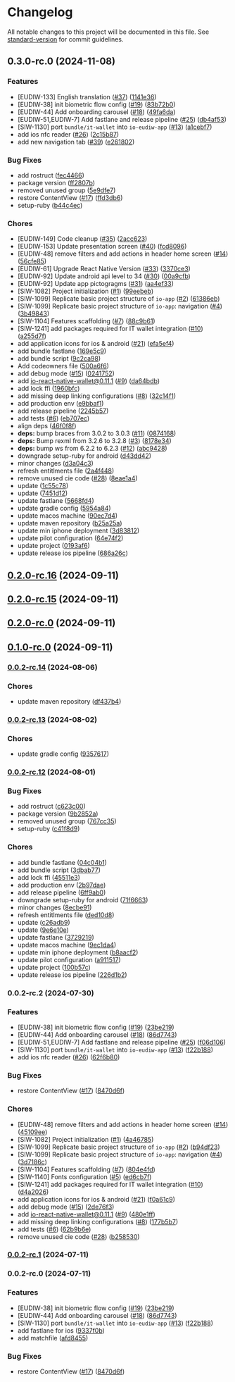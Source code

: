 # Changelog

All notable changes to this project will be documented in this file. See [standard-version](https://github.com/conventional-changelog/standard-version) for commit guidelines.

## 0.3.0-rc.0 (2024-11-08)


### Features

* [EUDIW-133] English translation ([#37](https://github.com/pagopa/io-eudiw-app/issues/37)) ([1141e36](https://github.com/pagopa/io-eudiw-app/commit/1141e36cfa68adad799061766b48cac523ac1bc0))
* [EUDIW-38] init biometric flow config ([#19](https://github.com/pagopa/io-eudiw-app/issues/19)) ([83b72b0](https://github.com/pagopa/io-eudiw-app/commit/83b72b011fc44da53aac522ee49c05e2dc4bc9da))
* [EUDIW-44]  Add onboarding carousel ([#18](https://github.com/pagopa/io-eudiw-app/issues/18)) ([49fa6da](https://github.com/pagopa/io-eudiw-app/commit/49fa6da0dbe7f4fcf0f79ab0be5af6fefa8958c6))
* [EUDIW-51,EUDIW-7] Add fastlane and release pipeline ([#25](https://github.com/pagopa/io-eudiw-app/issues/25)) ([db4af53](https://github.com/pagopa/io-eudiw-app/commit/db4af5396b5b9a4ddd8c150626df16a5df7b317f))
* [SIW-1130] port `bundle/it-wallet` into `io-eudiw-app` ([#13](https://github.com/pagopa/io-eudiw-app/issues/13)) ([a1cebf7](https://github.com/pagopa/io-eudiw-app/commit/a1cebf7b83c8917599e3aa53feb9838eae7073b9))
* add ios nfc reader ([#26](https://github.com/pagopa/io-eudiw-app/issues/26)) ([2c15b87](https://github.com/pagopa/io-eudiw-app/commit/2c15b8791b2af3865f05764420453b04bd543e1f))
* add new navigation tab ([#39](https://github.com/pagopa/io-eudiw-app/issues/39)) ([e261802](https://github.com/pagopa/io-eudiw-app/commit/e261802e662d6e334fee756d4d441d38bc2089a2))


### Bug Fixes

* add rostruct ([fec4466](https://github.com/pagopa/io-eudiw-app/commit/fec4466852697957e84c77fff619fe27b336c739))
* package version ([ff2807b](https://github.com/pagopa/io-eudiw-app/commit/ff2807bb548f1601eed8068afea4ea3a6d8c0cd3))
* removed unused group ([5e9dfe7](https://github.com/pagopa/io-eudiw-app/commit/5e9dfe74a3c201a218809a1b78e64591ec3271e6))
* restore ContentView ([#17](https://github.com/pagopa/io-eudiw-app/issues/17)) ([ffd3db6](https://github.com/pagopa/io-eudiw-app/commit/ffd3db6fa8502273a547144c9bdf9fd9dbf85052))
* setup-ruby ([b44c4ec](https://github.com/pagopa/io-eudiw-app/commit/b44c4ec149933eeab23550b36a68315b5cc87b39))


### Chores

* [EUDIW-149] Code cleanup ([#35](https://github.com/pagopa/io-eudiw-app/issues/35)) ([2acc623](https://github.com/pagopa/io-eudiw-app/commit/2acc623b5d84f2dc52d8fa9c9053ea8141b8b31e))
* [EUDIW-153] Update presentation screen ([#40](https://github.com/pagopa/io-eudiw-app/issues/40)) ([fcd8096](https://github.com/pagopa/io-eudiw-app/commit/fcd80963f658fb5c277c8c2eafabd2fc05172c9d))
* [EUDIW-48] remove filters and add actions in header home screen ([#14](https://github.com/pagopa/io-eudiw-app/issues/14)) ([56cfe85](https://github.com/pagopa/io-eudiw-app/commit/56cfe855c3a74eb1d073695ab64c87c55729be79))
* [EUDIW-61] Upgrade React Native Version ([#33](https://github.com/pagopa/io-eudiw-app/issues/33)) ([3370ce3](https://github.com/pagopa/io-eudiw-app/commit/3370ce36da1d7f99e71d059ba4c9daa3d89566fc))
* [EUDIW-92] Update android api level to 34 ([#30](https://github.com/pagopa/io-eudiw-app/issues/30)) ([00a9cfb](https://github.com/pagopa/io-eudiw-app/commit/00a9cfba3f14ab7ffe6d79992fdba6827c7419c1))
* [EUDIW-92] Update app pictogragms ([#31](https://github.com/pagopa/io-eudiw-app/issues/31)) ([aa4ef33](https://github.com/pagopa/io-eudiw-app/commit/aa4ef332b87de4975380d0a1f16b9b8dc3328fd4))
* [SIW-1082] Project initialization ([#1](https://github.com/pagopa/io-eudiw-app/issues/1)) ([99eebeb](https://github.com/pagopa/io-eudiw-app/commit/99eebeb3a25361c4bfb765bec16ff2f282220986))
* [SIW-1099] Replicate basic project structure of `io-app` ([#2](https://github.com/pagopa/io-eudiw-app/issues/2)) ([61386eb](https://github.com/pagopa/io-eudiw-app/commit/61386eb1445dcb37f950b48b8c6b3b87f829c395))
* [SIW-1099] Replicate basic project structure of `io-app`: navigation ([#4](https://github.com/pagopa/io-eudiw-app/issues/4)) ([3b49843](https://github.com/pagopa/io-eudiw-app/commit/3b49843ea6023927c1c0b609ebc918dc58969007))
* [SIW-1104] Features scaffolding ([#7](https://github.com/pagopa/io-eudiw-app/issues/7)) ([88c9b61](https://github.com/pagopa/io-eudiw-app/commit/88c9b616c6b5ff3c086fed7bf339548e670c9f20))
* [SIW-1241] add packages required for IT wallet integration ([#10](https://github.com/pagopa/io-eudiw-app/issues/10)) ([a255d7f](https://github.com/pagopa/io-eudiw-app/commit/a255d7f801441f83dc645bad188f3ea3b39de99f))
* add application icons for ios & android ([#21](https://github.com/pagopa/io-eudiw-app/issues/21)) ([efa5ef4](https://github.com/pagopa/io-eudiw-app/commit/efa5ef4b135203c3a411ae242a5099ce7b0dadb6))
* add bundle fastlane ([169e5c9](https://github.com/pagopa/io-eudiw-app/commit/169e5c926d61fbe663eb013e47d9f7c124e55c42))
* add bundle script ([9c2ca98](https://github.com/pagopa/io-eudiw-app/commit/9c2ca98af0ef5bbbb6e3754b4dcb22769150cc2f))
* Add codeowners file ([500a6f6](https://github.com/pagopa/io-eudiw-app/commit/500a6f6febe6185cdca278c4145474567778f663))
* add debug mode ([#15](https://github.com/pagopa/io-eudiw-app/issues/15)) ([0241752](https://github.com/pagopa/io-eudiw-app/commit/02417525ad76805191e9c741e5a837cd19fb7be2))
* add io-react-native-wallet@0.11.1 ([#9](https://github.com/pagopa/io-eudiw-app/issues/9)) ([da64bdb](https://github.com/pagopa/io-eudiw-app/commit/da64bdb760e4cd3c1217f4a72ff7e6ef0382a790))
* add lock ffi ([1960bfc](https://github.com/pagopa/io-eudiw-app/commit/1960bfcba608c4393b7bc155c92d7e46fb7505dd))
* add missing deep linking configurations ([#8](https://github.com/pagopa/io-eudiw-app/issues/8)) ([32c14f1](https://github.com/pagopa/io-eudiw-app/commit/32c14f1460603f2cac7ccc686dfcde449f1d1b08))
* add production env ([e9bbaf1](https://github.com/pagopa/io-eudiw-app/commit/e9bbaf1530d002a826d9f64d220124e9105705fa))
* add release pipeline ([2245b57](https://github.com/pagopa/io-eudiw-app/commit/2245b5704b3bf475d36e2af81706ad2e40588cdb))
* add tests ([#6](https://github.com/pagopa/io-eudiw-app/issues/6)) ([eb707ec](https://github.com/pagopa/io-eudiw-app/commit/eb707ec441ae8074647673f0d9db657d0dc39c3c))
* align deps ([46f0f8f](https://github.com/pagopa/io-eudiw-app/commit/46f0f8fd321d9ef088e272feda4ae33bf9b8cadd))
* **deps:** bump braces from 3.0.2 to 3.0.3 ([#11](https://github.com/pagopa/io-eudiw-app/issues/11)) ([0874168](https://github.com/pagopa/io-eudiw-app/commit/087416875f005bf521a133934de1708ff53e08b2))
* **deps:** Bump rexml from 3.2.6 to 3.2.8 ([#3](https://github.com/pagopa/io-eudiw-app/issues/3)) ([8178e34](https://github.com/pagopa/io-eudiw-app/commit/8178e34726ef54c226d40f3a6b13f779a6f3bf0c))
* **deps:** bump ws from 6.2.2 to 6.2.3 ([#12](https://github.com/pagopa/io-eudiw-app/issues/12)) ([abc9428](https://github.com/pagopa/io-eudiw-app/commit/abc9428f7fa059cc46209edad626a09128f79645))
* downgrade setup-ruby for android ([d43dd42](https://github.com/pagopa/io-eudiw-app/commit/d43dd426f136770eb867dfcc89ff0a62fb75c582))
* minor changes ([d3a04c3](https://github.com/pagopa/io-eudiw-app/commit/d3a04c3e9826a540cd486335a4d50f764c4d05c6))
* refresh entitlments file ([2a4f448](https://github.com/pagopa/io-eudiw-app/commit/2a4f448dc4bfb2aec83495820b713c68773a7663))
* remove unused cie code ([#28](https://github.com/pagopa/io-eudiw-app/issues/28)) ([8eae1a4](https://github.com/pagopa/io-eudiw-app/commit/8eae1a4f84c5f288084b8e488b95e2b000a75ff9))
* update ([1c55c78](https://github.com/pagopa/io-eudiw-app/commit/1c55c78fdcb8441fdcb97dfd6f54f28f19962e53))
* update ([7451d12](https://github.com/pagopa/io-eudiw-app/commit/7451d1299464845cf1fbdf33ea863e235fb0cd16))
* update fastlane ([5668fd4](https://github.com/pagopa/io-eudiw-app/commit/5668fd4d593b08136950ee30c5f24f389333ba3f))
* update gradle config ([5954a84](https://github.com/pagopa/io-eudiw-app/commit/5954a844c7a3ec6f2df802c83aefddf424123cb4))
* update macos machine ([90ec7d4](https://github.com/pagopa/io-eudiw-app/commit/90ec7d47293995a7b258520c7a05d3ef2079c1cd))
* update maven repository ([b25a25a](https://github.com/pagopa/io-eudiw-app/commit/b25a25a841da512ad94da141ba9c5edfb1537370))
* update min iphone deployment ([3d83812](https://github.com/pagopa/io-eudiw-app/commit/3d8381215c5a13805e1c9a995bdbcda16be9e46e))
* update pilot configuration ([64e74f2](https://github.com/pagopa/io-eudiw-app/commit/64e74f28292a15c6c3d01aad033aaebac44d5869))
* update project ([0193af6](https://github.com/pagopa/io-eudiw-app/commit/0193af6da011a74f66d53e7443f6c9550a293aee))
* update release ios pipeline ([686a26c](https://github.com/pagopa/io-eudiw-app/commit/686a26c16c6a7f6dcb2697a926bb225aa148b2c4))

## [0.2.0-rc.16](https://github.com/pagopa/io-eudiw-app/compare/0.2.0-rc.15...0.2.0-rc.16) (2024-09-11)

## [0.2.0-rc.15](https://github.com/pagopa/io-eudiw-app/compare/0.2.0-rc.0...0.2.0-rc.1) (2024-09-11)

## [0.2.0-rc.0](https://github.com/pagopa/io-eudiw-app/compare/0.1.0-rc.0...0.2.0-rc.0) (2024-09-11)

## [0.1.0-rc.0](https://github.com/pagopa/io-eudiw-app/compare/0.0.2-rc.14...0.1.0-rc.0) (2024-09-11)

### [0.0.2-rc.14](https://github.com/pagopa/io-eudiw-app/compare/0.0.2-rc.13...0.0.2-rc.14) (2024-08-06)

### Chores

- update maven repository ([df437b4](https://github.com/pagopa/io-eudiw-app/commit/df437b4825e1675a294bed0bbf1dff202e34145e))

### [0.0.2-rc.13](https://github.com/pagopa/io-eudiw-app/compare/0.0.2-rc.12...0.0.2-rc.13) (2024-08-02)

### Chores

- update gradle config ([9357617](https://github.com/pagopa/io-eudiw-app/commit/935761754ebaeac725a79f09e0adaae266761019))

### [0.0.2-rc.12](https://github.com/pagopa/io-eudiw-app/compare/0.0.2-rc.2...0.0.2-rc.12) (2024-08-01)

### Bug Fixes

- add rostruct ([c623c00](https://github.com/pagopa/io-eudiw-app/commit/c623c00ccf73c8ce405c4120b08a91244d03dfa7))
- package version ([9b2852a](https://github.com/pagopa/io-eudiw-app/commit/9b2852a848f7f4c1bf536e7b8656cfdb8c9e6999))
- removed unused group ([767cc35](https://github.com/pagopa/io-eudiw-app/commit/767cc35175d7224c8a4d387d938eafefb12d765c))
- setup-ruby ([c41f8d9](https://github.com/pagopa/io-eudiw-app/commit/c41f8d98dd783a775b747a3310c9669656bf2147))

### Chores

- add bundle fastlane ([04c04b1](https://github.com/pagopa/io-eudiw-app/commit/04c04b1d4da0259728608e45a33f30f48dfa4313))
- add bundle script ([3dbab77](https://github.com/pagopa/io-eudiw-app/commit/3dbab7716d31f726b5b2b7150bc79b8b7a732846))
- add lock ffi ([45511e3](https://github.com/pagopa/io-eudiw-app/commit/45511e3563021b424be7294fc21a7813fb36e697))
- add production env ([2b97dae](https://github.com/pagopa/io-eudiw-app/commit/2b97dae0809f3e02f32ce4124a668e428c9f5362))
- add release pipeline ([6ff9ab0](https://github.com/pagopa/io-eudiw-app/commit/6ff9ab0e785d0b6da82f8e8d258e847dd2063ed0))
- downgrade setup-ruby for android ([71f6663](https://github.com/pagopa/io-eudiw-app/commit/71f66639a09d427ac4e41e58ea510c4afc0bd994))
- minor changes ([8ecbe91](https://github.com/pagopa/io-eudiw-app/commit/8ecbe91b35ec3ec2338e340002965e5d5d23351f))
- refresh entitlments file ([ded10d8](https://github.com/pagopa/io-eudiw-app/commit/ded10d875b72774be44a4d24e02661b17c1c369c))
- update ([c26adb9](https://github.com/pagopa/io-eudiw-app/commit/c26adb9e735fddea2615b2546b8ffee351076c78))
- update ([9e6e10e](https://github.com/pagopa/io-eudiw-app/commit/9e6e10ebd76780ee2ab6230dc230ed6b920ee53c))
- update fastlane ([3729219](https://github.com/pagopa/io-eudiw-app/commit/372921970191f8fefa270faad5ed03b5636fa33f))
- update macos machine ([9ec1da4](https://github.com/pagopa/io-eudiw-app/commit/9ec1da4065c16d06982d97121b73518cc69885ec))
- update min iphone deployment ([b8aacf2](https://github.com/pagopa/io-eudiw-app/commit/b8aacf246442ee62cf7d7f48ece01a7c242def37))
- update pilot configuration ([a911517](https://github.com/pagopa/io-eudiw-app/commit/a911517a18101645a4a98161e68b77a7ec3e8bd5))
- update project ([100b57c](https://github.com/pagopa/io-eudiw-app/commit/100b57c066fda51876355866f3db5a40e15da947))
- update release ios pipeline ([226d1b2](https://github.com/pagopa/io-eudiw-app/commit/226d1b24fdbf8b41575534ebfeb24ef6d28a99b2))

### 0.0.2-rc.2 (2024-07-30)

### Features

- [EUDIW-38] init biometric flow config ([#19](https://github.com/pagopa/io-eudiw-app/issues/19)) ([23be219](https://github.com/pagopa/io-eudiw-app/commit/23be219be002f2a051139aabd42e0a04c337c0e1))
- [EUDIW-44] Add onboarding carousel ([#18](https://github.com/pagopa/io-eudiw-app/issues/18)) ([86d7743](https://github.com/pagopa/io-eudiw-app/commit/86d7743bdaccd8e93222f1c4f5b29ccd454fedae))
- [EUDIW-51,EUDIW-7] Add fastlane and release pipeline ([#25](https://github.com/pagopa/io-eudiw-app/issues/25)) ([f06d106](https://github.com/pagopa/io-eudiw-app/commit/f06d106853543741e3fbf207cc2a46bfcd6210bd))
- [SIW-1130] port `bundle/it-wallet` into `io-eudiw-app` ([#13](https://github.com/pagopa/io-eudiw-app/issues/13)) ([f22b188](https://github.com/pagopa/io-eudiw-app/commit/f22b18880ebfac0c1fae42b1e3b072b5ab97d0d0))
- add ios nfc reader ([#26](https://github.com/pagopa/io-eudiw-app/issues/26)) ([62f6b80](https://github.com/pagopa/io-eudiw-app/commit/62f6b80fdc1666dee6e03d85896918aa9417cf7d))

### Bug Fixes

- restore ContentView ([#17](https://github.com/pagopa/io-eudiw-app/issues/17)) ([8470d6f](https://github.com/pagopa/io-eudiw-app/commit/8470d6fc2ddfd86f695adae96d9da72439964b45))

### Chores

- [EUDIW-48] remove filters and add actions in header home screen ([#14](https://github.com/pagopa/io-eudiw-app/issues/14)) ([45109ee](https://github.com/pagopa/io-eudiw-app/commit/45109ee8d07fcdc0fe32f3de2b5e5cc4f8671be8))
- [SIW-1082] Project initialization ([#1](https://github.com/pagopa/io-eudiw-app/issues/1)) ([4a46785](https://github.com/pagopa/io-eudiw-app/commit/4a46785567a29597ecf75864020007657696d744))
- [SIW-1099] Replicate basic project structure of `io-app` ([#2](https://github.com/pagopa/io-eudiw-app/issues/2)) ([b94df23](https://github.com/pagopa/io-eudiw-app/commit/b94df230260e5eed12419bd4fae71d8d5eae006b))
- [SIW-1099] Replicate basic project structure of `io-app`: navigation ([#4](https://github.com/pagopa/io-eudiw-app/issues/4)) ([3d7186c](https://github.com/pagopa/io-eudiw-app/commit/3d7186c7030f75a87a90ad39aa3826f9d541253f))
- [SIW-1104] Features scaffolding ([#7](https://github.com/pagopa/io-eudiw-app/issues/7)) ([804e4fd](https://github.com/pagopa/io-eudiw-app/commit/804e4fdefbc2f021a8d2757efd83b14a319463f0))
- [SIW-1140] Fonts configuration ([#5](https://github.com/pagopa/io-eudiw-app/issues/5)) ([ed6cb7f](https://github.com/pagopa/io-eudiw-app/commit/ed6cb7fb166ca927817abfaa194871b2172e4385))
- [SIW-1241] add packages required for IT wallet integration ([#10](https://github.com/pagopa/io-eudiw-app/issues/10)) ([d4a2026](https://github.com/pagopa/io-eudiw-app/commit/d4a2026302daf7ddf2e0482667e2fe31c811f328))
- add application icons for ios & android ([#21](https://github.com/pagopa/io-eudiw-app/issues/21)) ([f0a61c9](https://github.com/pagopa/io-eudiw-app/commit/f0a61c981d8e93b3fdb383407e0676b6b4fe583b))
- add debug mode ([#15](https://github.com/pagopa/io-eudiw-app/issues/15)) ([2de76f3](https://github.com/pagopa/io-eudiw-app/commit/2de76f3ae8a947839cecf7277e0d087efec946fc))
- add io-react-native-wallet@0.11.1 ([#9](https://github.com/pagopa/io-eudiw-app/issues/9)) ([480e1ff](https://github.com/pagopa/io-eudiw-app/commit/480e1ff9689b4add6a7f6cf4e4972682f3ea9842))
- add missing deep linking configurations ([#8](https://github.com/pagopa/io-eudiw-app/issues/8)) ([177b5b7](https://github.com/pagopa/io-eudiw-app/commit/177b5b7971a561299edf06b35c57a7e561f5440f))
- add tests ([#6](https://github.com/pagopa/io-eudiw-app/issues/6)) ([62b9b6e](https://github.com/pagopa/io-eudiw-app/commit/62b9b6eefaa7fb85e014c85718856f0c9c22a795))
- remove unused cie code ([#28](https://github.com/pagopa/io-eudiw-app/issues/28)) ([b258530](https://github.com/pagopa/io-eudiw-app/commit/b2585302fe14881346dc011e6455561970192170))

### [0.0.2-rc.1](https://github.com/pagopa/io-eudiw-app/compare/0.0.2-rc.0...0.0.2-rc.1) (2024-07-11)

### 0.0.2-rc.0 (2024-07-11)

### Features

- [EUDIW-38] init biometric flow config ([#19](https://github.com/pagopa/io-eudiw-app/issues/19)) ([23be219](https://github.com/pagopa/io-eudiw-app/commit/23be219be002f2a051139aabd42e0a04c337c0e1))
- [EUDIW-44] Add onboarding carousel ([#18](https://github.com/pagopa/io-eudiw-app/issues/18)) ([86d7743](https://github.com/pagopa/io-eudiw-app/commit/86d7743bdaccd8e93222f1c4f5b29ccd454fedae))
- [SIW-1130] port `bundle/it-wallet` into `io-eudiw-app` ([#13](https://github.com/pagopa/io-eudiw-app/issues/13)) ([f22b188](https://github.com/pagopa/io-eudiw-app/commit/f22b18880ebfac0c1fae42b1e3b072b5ab97d0d0))
- add fastlane for ios ([9337f0b](https://github.com/pagopa/io-eudiw-app/commit/9337f0ba99e8ba23f279f884d7aa9ad791ce9864))
- add matchfile ([afd8455](https://github.com/pagopa/io-eudiw-app/commit/afd84550ec644e4651f56e0f89e611d11ee6e9b8))

### Bug Fixes

- restore ContentView ([#17](https://github.com/pagopa/io-eudiw-app/issues/17)) ([8470d6f](https://github.com/pagopa/io-eudiw-app/commit/8470d6fc2ddfd86f695adae96d9da72439964b45))
